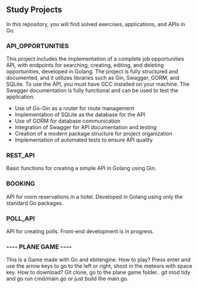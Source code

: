 ## Study Projects
In this repository, you will find solved exercises, applications, and APIs in Go.

### API_OPPORTUNITIES
This project includes the implementation of a complete job opportunities API, with endpoints for searching, creating, editing, and deleting opportunities, developed in Golang. The project is fully structured and documented, and it utilizes libraries such as Gin, Swagger, GORM, and SQLite. To use the API, you must have GCC installed on your machine. The Swagger documentation is fully functional and can be used to test the application.

- Use of Go-Gin as a router for route management
- Implementation of SQLite as the database for the API
- Use of GORM for database communication
- Integration of Swagger for API documentation and testing
- Creation of a modern package structure for project organization
- Implementation of automated tests to ensure API quality

### REST_API
Basic functions for creating a simple API in Golang using Gin.

### BOOKING
API for room reservations in a hotel. Developed in Golang using only the standard Go packages.

### POLL_API
API for creating polls. Front-end development is in progress.

### ---- PLANE GAME ----
This is a Game made with Go and ebitengine.
How to play? Press enter and use the arrow keys to go to the left or right, shoot in the meteors with space key.
How to download? Git clone, go to the plane game folder.. git mod tidy and go run cmd/main.go or just build the main.go.
